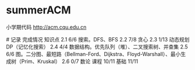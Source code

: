 ﻿# summerACM
小学期代码
http://acm.cqu.edu.cn

﻿# 记录
完成情况    知识点
2.1  6/6   搜索。DFS、BFS
2.2  7/8   贪心
2.3  1/13  动态规划DP（记忆化搜索）
2.4  4/4   数据结构。优先队列（堆）、二叉搜索树、并查集
2.5  6/6   图。二分图、最短路（Bellman-Ford、Dijkstra、Floyd-Warshall）、最小生成树（Prim、Kruskal）
2.6  0/7   数论
课程 10/11
基础 11/11
